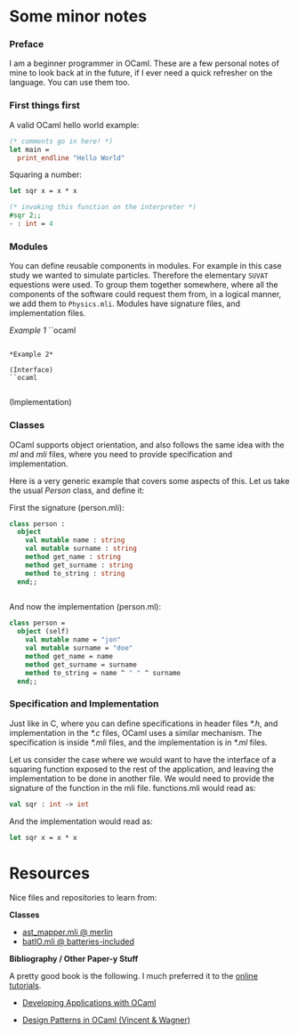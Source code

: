 Some minor notes
================

### Preface

I am a beginner programmer in OCaml. These are a few personal notes of mine to
look back at in the future, if I ever need a quick refresher on the language.
You can use them too.

### First things first

A valid OCaml hello world example: 

````ocaml
(* comments go in here! *)
let main =
  print_endline "Hello World"
````

Squaring a number:

````ocaml
let sqr x = x * x 

(* invoking this function on the interpreter *)
#sqr 2;;
- : int = 4

````

### Modules

You can define reusable components in modules. For example in this case study
we wanted to simulate particles. Therefore the elementary `SUVAT` equestions
were used. To group them together somewhere, where all the components of the
software could request them from, in a logical manner, we add them to
`Physics.mli`. Modules have signature files, and implementation files.



*Example 1*
``ocaml

```

*Example 2*

(Interface)
``ocaml


```

(Implementation)

### Classes

OCaml supports object orientation, and also follows the same idea with the _ml_
and _mli_ files, where you need to provide specification and implementation.

Here is a very generic example that covers some aspects of this. Let us take
the usual *Person* class, and define it: 

First the signature (person.mli): 

````ocaml
class person :
  object
    val mutable name : string
    val mutable surname : string
    method get_name : string
    method get_surname : string
    method to_string : string
  end;;
                                      
````

And now the implementation (person.ml): 

````ocaml
class person = 
  object (self)
    val mutable name = "jon"
    val mutable surname = "doe"
    method get_name = name
    method get_surname = surname
    method to_string = name ^ " " ^ surname
  end;;
````

### Specification and Implementation

Just like in C, where you can define specifications in header files _*.h_, 
and implementation in the _*.c_ files, OCaml uses a similar mechanism. The
specification is inside _*.mli_ files, and the implementation is in _*.ml_
files.

Let us consider the case where we would want to have the interface of a 
squaring function exposed to the rest of the application, and leaving the 
implementation to be done in another file. We would need to provide the 
signature of the function in the mli file. functions.mli would read as: 

````ocaml
val sqr : int -> int
````

And the implementation would read as: 

````ocaml
let sqr x = x * x
````



# Resources

Nice files and repositories to learn from:


__Classes__

* [ast_mapper.mli @ merlin](https://github.com/def-lkb/merlin/blob/b12a766034ee678e87648a1bc455213c26f491e1/src/ocaml_401/parsing/ast_mapper.mli)
* [batIO.mli @ batteries-included](https://github.com/ocaml-batteries-team/batteries-included/blob/1fde353b151ea6487d6c5a90b3b9db3c485f5ff8/src/batIO.mli)

__Bibliography / Other Paper-y Stuff__

A pretty good book is the following. I much preferred it to the [online tutorials](http://ocaml.org/tutorials/).

* [Developing Applications with OCaml](http://caml.inria.fr/pub/docs/oreilly-book/index.html)

* [Design Patterns in OCaml (Vincent & Wagner)](http://people.csail.mit.edu/dnj/teaching/6898/projects/vicente-wagner.pdf)


